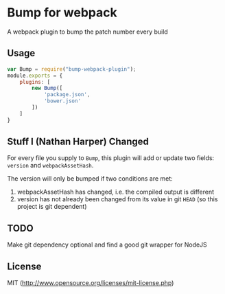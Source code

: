 # Bump for webpack
A webpack plugin to bump the patch number every build

## Usage

``` javascript
var Bump = require("bump-webpack-plugin");
module.exports = {
	plugins: [
		new Bump([
			'package.json',
			'bower.json'
		])
	]
}
```

## Stuff I (Nathan Harper) Changed

For every file you supply to `Bump`, this plugin will add or update two fields: `version` and `webpackAssetHash`.

The version will only be bumped if two conditions are met:

1. webpackAssetHash has changed, i.e. the compiled output is different
2. version has not already been changed from its value in git `HEAD` (so this project is git dependent)

## TODO

Make git dependency optional and find a good git wrapper for NodeJS

## License

MIT (http://www.opensource.org/licenses/mit-license.php)
